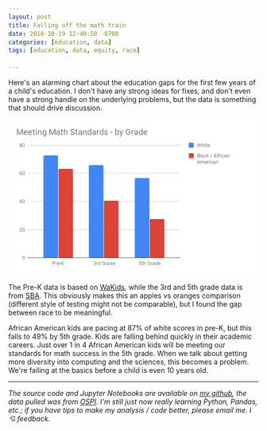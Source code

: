 ```yaml
---
layout: post
title: Falling off the math train
date: 2018-10-19 12:40:50 -0700
categories: [education, data]
tags: [education, data, equity, race]

---
```


Here's an alarming chart about the education gaps for the first few years of a child's education. I don't have any strong ideas for fixes, and don't even have a strong handle on the underlying problems, but the data is something that should drive discussion. 
<!--more-->

![Fall off in students meeting math standards by grade](/public/images/meeting-math-standards.png)

The Pre-K data is based on [WaKids](http://www.k12.wa.us/wakids/), while the 3rd and 5th grade data is from [SBA](http://www.k12.wa.us/smarter/). This obviously makes this an apples vs oranges comparison (different style of testing might not be comparable), but I found the gap between race to be meaningful.

African American kids are pacing at 87% of white scores in pre-K, but this falls to 49% by 5th grade. Kids are falling behind quickly in their academic careers. Just over 1 in 4 African American kids will be meeting our standards for math success in the 5th grade. When we talk about getting more diversity into computing and the sciences, this becomes a problem. We're failing at the basics before a child is even 10 years old.


---

*The source code and Jupyter Notebooks are available on [my github](https://github.com/sachbhat/school-analysis), the data pulled was from [OSPI](http://www.k12.wa.us/DataAdmin/default.aspx). I'm still just now really learning Python, Pandas, etc.; if you have tips to make my analysis / code better, please email me. I 💘 feedback.*
